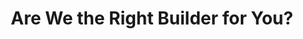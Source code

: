 ---
title: Are We the Right Builder for You?
layout: page-single
menu:
  main:
    parent: About
    weight: 1
seo:
  page_title: Are We the Right Builder for You?
  meta_description: Searching for a construction company in Northeast Wisconsin? Find out if Fox Structures is right for you! Contact us today at (920) 766-9305.
  featured_image: /uploads/cartech-1.jpg
hero:
  enabled: true
  heading: Are We the Right Builder for You?
  body: >-
    Learn more about our mission, construction process, pricing and more to determine if Fox Structures is the right builder for you!
  image: 
    image_url: /uploads/cartech-1.jpg
    image_alt: CarTech Auto Repair signage and landscaping with CarTech building in the background
  button:
    enabled: false
    open_in_new_tab: true
    button_url: #
    button_text: Visit Us
  button_2:
    enabled: false
    open_in_new_tab: false
    button_url: #
    button_text: Contact Us
  featured_project: 
    enabled: true
    name: CarTech Auto Repair
    url: /portfolio/cartech-auto-repair/
intro: 
  enabled: true
  heading: Our Mission
  body: >-
    What makes Fox Structures different from any other construction company in Northeast Wisconsin? It’s our focus on two things: listening to our clients to understand their vision and expectations, and most importantly, delivering what we promise. 


    In addition to our top-quality structures, we believe that the long-term relationships we build with our clients are equally important. In fact, **80% of our business** comes from repeat customers who we’ve served for decades. Working with Fox Structures means getting a dedicated construction partner for life.
  image: 
    image_url: /uploads/fox-owners-group.jpg
    image_alt: The Fox Structures ownership group, Mike Klarner, Mark Mashlan, Brad Weyenburg, and Travis Woldt
  button:
    enabled: true
    button_url: /about/
    button_text: Learn More About Fox Structures
    open_in_new_tab: false
experts_in_construction: 
  enabled: true
  heading: Specializing in Commercial and Agricultural Construction
  body: >-
    Though we offer a range of design, construction and concrete services for a variety of industries here at Fox Structures, **large-scale construction projects** are where we excel. 


    We especially focus on building lasting relationships with our commercial and agricultural clients, many of whom we have served for decades on various projects. 
  image: 
    enabled: true
    image_url: /uploads/go-pack-storage.jpg
    image_alt: The Fox Structures ownership group, Mike Klarner, Mark Mashlan, Brad Weyenburg, and Travis Woldt
  button:
    enabled: false
    button_url: /contact/
    button_text: Get in Touch
    open_in_new_tab: false
  background_color: gray
construction_types: 
  enabled: true
  heading: Popular Construction Projects
  construction_type:
    - heading: Commercial
      body: >-
        - [Commercial office spaces](/construction-services/commercial/office-buildings/)

        - [Mini storage facilities](/construction-services/commercial/mini-storage/)

        - Corporate buildings 

        - Warehouses/workshops 
      button:
        enabled: true
        button_url: /sectors/commercial/
        button_text: See our commercial work
        open_in_new_tab: false
      text_column_left: false
      text_column_right: true
      image: 
        enabled: true
        image_url: /uploads/fox-valley-auto-auction-3.jpg
        image_alt: The Fox Structures ownership group, Mike Klarner, Mark Mashlan, Brad Weyenburg, and Travis Woldt
    - heading: Agricultural
      body: >-
        - Pole barns
        
        - Milking parlors
        
        - Livestock barns
        
        - Equestrian barns
        
        - Riding arenas
        
        - Silos and storage sheds
      button:
        enabled: true
        button_url: /sectors/agricultural/
        button_text: See our agricultural work
        open_in_new_tab: false
      text_column_left: true
      text_column_right: false
      image: 
        enabled: true
        image_url: /uploads/kesler-farms-2-optimized.jpg
        image_alt: The Fox Structures ownership group, Mike Klarner, Mark Mashlan, Brad Weyenburg, and Travis Woldt
    - heading: Storage
      body: >-
        - Warehouse facilities

        - Mini warehouses
        
        - Commercial storage facilities
      button:
        enabled: true
        button_url: /sectors/storage/
        button_text: See our storage work
        open_in_new_tab: false
      text_column_left: false
      text_column_right: true
      image: 
        enabled: true
        image_url: /uploads/mr-q-shops-and-storage-1.jpg
        image_alt: The Fox Structures ownership group, Mike Klarner, Mark Mashlan, Brad Weyenburg, and Travis Woldt
---